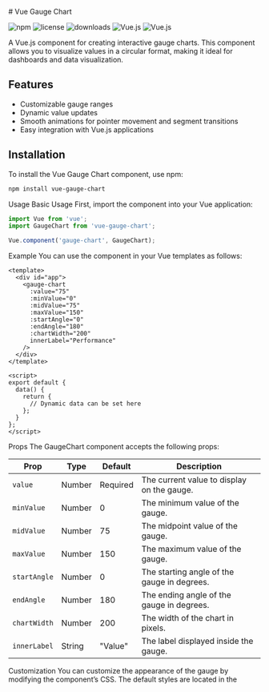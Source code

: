 ﻿﻿# Vue Gauge Chart

![npm](https://img.shields.io/npm/v/vue-gauge-chart)
![license](https://img.shields.io/npm/l/vue-gauge-chart)
![downloads](https://img.shields.io/npm/dw/vue-gauge-chart)
![Vue.js](https://img.shields.io/badge/Vue-2.x-green)
![Vue.js](https://img.shields.io/badge/Vue-3.x-green)

A Vue.js component for creating interactive gauge charts. This component allows you to visualize values in a circular format, making it ideal for dashboards and data visualization.

## Features

- Customizable gauge ranges
- Dynamic value updates
- Smooth animations for pointer movement and segment transitions
- Easy integration with Vue.js applications

## Installation

To install the Vue Gauge Chart component, use npm:

```bash
npm install vue-gauge-chart
```

Usage
Basic Usage
First, import the component into your Vue application:

```js
import Vue from 'vue';
import GaugeChart from 'vue-gauge-chart';

Vue.component('gauge-chart', GaugeChart);
```
Example
You can use the component in your Vue templates as follows:
```vue
<template>
  <div id="app">
    <gauge-chart 
      :value="75" 
      :minValue="0" 
      :midValue="75" 
      :maxValue="150" 
      :startAngle="0" 
      :endAngle="180" 
      :chartWidth="200" 
      innerLabel="Performance" 
    />
  </div>
</template>

<script>
export default {
  data() {
    return {
      // Dynamic data can be set here
    };
  }
};
</script>
```
Props
The GaugeChart component accepts the following props:

| Prop        | Type     | Default | Description                                            |
|-------------|----------|---------|--------------------------------------------------------|
| `value`     | Number   | Required| The current value to display on the gauge.             |
| `minValue`  | Number   | 0       | The minimum value of the gauge.                        |
| `midValue`  | Number   | 75      | The midpoint value of the gauge.                       |
| `maxValue`  | Number   | 150     | The maximum value of the gauge.                        |
| `startAngle`| Number   | 0       | The starting angle of the gauge in degrees.            |
| `endAngle`  | Number   | 180     | The ending angle of the gauge in degrees.              |
| `chartWidth`| Number   | 200     | The width of the chart in pixels.                      |
| `innerLabel`| String   | "Value" | The label displayed inside the gauge.                  |

Customization
You can customize the appearance of the gauge by modifying the component’s CSS. The default styles are located in the <style scoped> section of the GaugeChart.vue file.

Example CSS Customization
```css
.gauge-pointer {
  transition: transform 0.5s ease-in-out; /* Smooth pointer movement */
  transform-origin: 100px 100px; /* Origin for rotation */
}

.gauge-segment {
  transition: stroke 0.5s ease-in-out; /* Smooth color transition for segments */
}
```
Development
Running Locally
To run the component locally for development:

1. Clone the repository:
```bash
git clone https://github.com/mmuneesm99/vue-gauge-chart.git
cd vue-gauge-chart
```

2. Install the dependencies:
```bash
npm install
```
3. Run the development server:
```bash
npm run dev
```

4. Building for Production

To build the component for production:
```bash
npm run build
```
This will create a dist folder containing the production-ready files.

License
This project is licensed under the MIT License. See the LICENSE file for details.

Author : 
[Muhammed Munees]('https://munees.co.in')


### Notes
- Replace `https://github.com/mmuneesm99/vue-gauge-chart.git` with your actual repository URL.
- Update the link in the "Author" section with your personal or professional website.
- Adjust or expand on any sections based on additional features or changes in your component.
